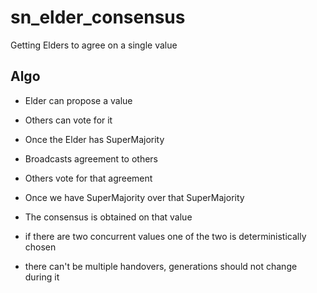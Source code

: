 # sn_elder_consensus

Getting Elders to agree on a single value

## Algo

- Elder can propose a value
- Others can vote for it
- Once the Elder has SuperMajority
- Broadcasts agreement to others
- Others vote for that agreement
- Once we have SuperMajority over that SuperMajority
- The consensus is obtained on that value

- if there are two concurrent values one of the two is deterministically chosen
- there can't be multiple handovers, generations should not change during it
